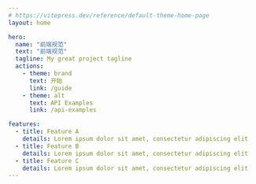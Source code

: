 ```yaml
---
# https://vitepress.dev/reference/default-theme-home-page
layout: home

hero:
  name: "前端规范"
  text: "前端规范"
  tagline: My great project tagline
  actions:
    - theme: brand
      text: 开始
      link: /guide
    - theme: alt
      text: API Examples
      link: /api-examples

features:
  - title: Feature A
    details: Lorem ipsum dolor sit amet, consectetur adipiscing elit
  - title: Feature B
    details: Lorem ipsum dolor sit amet, consectetur adipiscing elit
  - title: Feature C
    details: Lorem ipsum dolor sit amet, consectetur adipiscing elit
---
```

